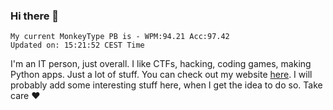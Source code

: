 ### Hi there 👋
<!-- PB START -->
```
My current MonkeyType PB is - WPM:94.21 Acc:97.42
Updated on: 15:21:52 CEST Time
```
<!-- PB END -->
I'm an IT person, just overall. I like CTFs, hacking, coding games, making Python apps. Just a lot of stuff.
You can check out my website [here](https://skill3472.github.io/).
I will probably add some interesting stuff here, when I get the idea to do so. Take care ❤️
